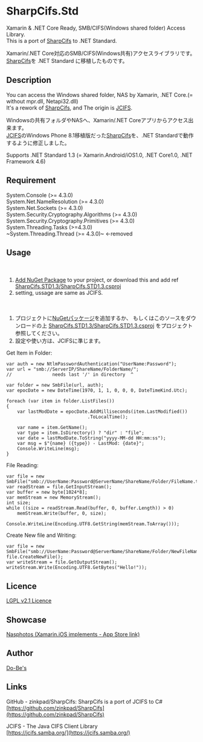 SharpCifs.Std
====

Xamarin & .NET Core Ready, SMB/CIFS(Windows shared folder) Access Library.    
This is a port of [SharpCifs](https://github.com/zinkpad/SharpCifs) to .NET Standard.
  
Xamarin/.NET Core対応のSMB/CIFS(Windows共有)アクセスライブラリです。  
[SharpCifs](https://github.com/zinkpad/SharpCifs)を .NET Standard に移植したものです。  

## Description
You can access the Windows shared folder, NAS by Xamarin, .NET Core.(= without mpr.dll, Netapi32.dll)  
It's a rework of [SharpCifs](https://github.com/zinkpad/SharpCifs), and The origin is [JCIFS](https://jcifs.samba.org/).  
  
Windowsの共有フォルダやNASへ、Xamarin/.NET Coreアプリからアクセス出来ます。  
[JCIFS](https://jcifs.samba.org/)のWindows Phone 8.1移植版だった[SharpCifs](https://github.com/zinkpad/SharpCifs)を、.NET Standardで動作するように修正しました。   

Supports .NET Standard 1.3 (= Xamarin.Android/iOS1.0, .NET Core1.0, .NET Framework 4.6)

## Requirement
System.Console (>= 4.3.0)  
System.Net.NameResolution (>= 4.3.0)  
System.Net.Sockets (>= 4.3.0)  
System.Security.Cryptography.Algorithms (>= 4.3.0)  
System.Security.Cryptography.Primitives (>= 4.3.0)  
System.Threading.Tasks (>=4.3.0)  
~System.Threading.Thread (>= 4.3.0)~ <-removed  

## Usage  
　  
1. [Add NuGet Package](https://www.nuget.org/packages/SharpCifs.Std/) to your project, or download this and add ref [SharpCifs.STD1.3/SharpCifs.STD1.3.csproj](https://github.com/ume05rw/SharpCifs.Std/blob/master/SharpCifs.STD1.3/SharpCifs.STD1.3.csproj)   
2. setting, ussage are same as JCIFS.  
    
　  
1. プロジェクトに[NuGetパッケージ](https://www.nuget.org/packages/SharpCifs.Std/)を追加するか、 もしくはこのソースをダウンロードの上 [SharpCifs.STD1.3/SharpCifs.STD1.3.csproj](https://github.com/ume05rw/SharpCifs.Std/blob/master/SharpCifs.STD1.3/SharpCifs.STD1.3.csproj) をプロジェクト参照してください。  
2. 設定や使い方は、JCIFSに準じます。  


Get Item in Folder:

    var auth = new NtlmPasswordAuthentication("UserName:Password");
    var url = "smb://ServerIP/ShareName/FolderName/";
    //               needs last '/' in directory  ^
    
    var folder = new SmbFile(url, auth);
    var epocDate = new DateTime(1970, 1, 1, 0, 0, 0, DateTimeKind.Utc);
    
    foreach (var item in folder.ListFiles())
    {
        var lastModDate = epocDate.AddMilliseconds(item.LastModified())
                                  .ToLocalTime();
    
        var name = item.GetName();
        var type = item.IsDirectory() ? "dir" : "file";
        var date = lastModDate.ToString("yyyy-MM-dd HH:mm:ss");
        var msg = $"{name} ({type}) - LastMod: {date}";
        Console.WriteLine(msg);
    }
  
File Reading:  

    var file = new SmbFile("smb://UserName:Password@ServerName/ShareName/Folder/FileName.txt"));
    var readStream = file.GetInputStream();
    var buffer = new byte[1024*8];
    var memStream = new MemoryStream();
    int size;
    while ((size = readStream.Read(buffer, 0, buffer.Length)) > 0)
        memStream.Write(buffer, 0, size);
        
    Console.WriteLine(Encoding.UTF8.GetString(memStream.ToArray()));

Create New file and Writing:  

    var file = new SmbFile("smb://UserName:Password@ServerName/ShareName/Folder/NewFileName.txt"));
    file.CreateNewFile();
    var writeStream = file.GetOutputStream();
    writeStream.Write(Encoding.UTF8.GetBytes("Hello!"));

## Licence
[LGPL v2.1 Licence](https://github.com/ume05rw/SharpCifs.Std/blob/master/LICENSE)

## Showcase
[Nasphotos (Xamarin.iOS implements - App Store link)](https://itunes.apple.com/us/app/nasphotos-the-simplest-photoframe/id1225087488?l=ja&ls=1&mt=8)

## Author
[Do-Be's](http://dobes.jp)


## Links  
GitHub - zinkpad/SharpCifs: SharpCifs is a port of JCIFS to C#  
[https://github.com/zinkpad/SharpCifs](https://github.com/zinkpad/SharpCifs)  
  

JCIFS - The Java CIFS Client Library  
[https://jcifs.samba.org/](https://jcifs.samba.org/)  
